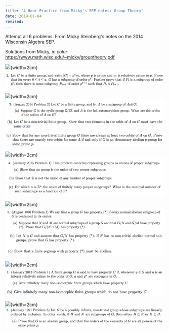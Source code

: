 ```yaml
---
title: "4 Hour Practice from Micky's SEP notes: Group Theory"
date: 2019-01-04
revised:
---
```


Attempt all 6 problems. From Micky Steinberg's notes on the 2014 Wisconsin Algebra SEP. 

Solutions from Micky, *in color*: <https://www.math.wisc.edu/~micky/grouptheory.pdf> 

![](http://r.ddmcdn.com/s_f/o_1/cx_462/cy_245/cw_1349/ch_1349/w_720/APL/uploads/2015/06/caturday-shutterstock_149320799.jpg){width=2cm}
![](2019-01-04-micky-gps-2.png)

![](https://upload.wikimedia.org/wikipedia/commons/c/c8/Pacific_walrus_bull_odobenus_rosmarus.jpg){width=2cm}
![](2019-01-04-micky-gps-3a.png)
![](2019-01-04-micky-gps-3b.png)
![](2019-01-04-micky-gps-3c.png)

![](https://cdn.firespring.com/images/fbb7f737-521d-40e8-b97d-b177be13a9e9.jpg){width=2cm}
![](2019-01-04-micky-gps-4a.png)
![](2019-01-04-micky-gps-4b.png)
![](2019-01-04-micky-gps-4c.png)


![](http://mediad.publicbroadcasting.net/p/michigan/files/styles/medium/public/201107/cougar_neilmcintosh_flickr.jpg){width=2cm}
![](2019-01-04-micky-gps-5a.png)
![](2019-01-04-micky-gps-5b.png)
![](2019-01-04-micky-gps-5c.png)

![](https://encrypted-tbn0.gstatic.com/images?q=tbn:ANd9GcRfFtJ2zZ8NGQppBLVRS3hmCGFWX-rZWNRiHi1XlbJ4aqmc1bFzIw){width=2cm}
![](2019-01-04-micky-gps-6a.png)
![](2019-01-04-micky-gps-6b.png)


![](https://i.guim.co.uk/img/media/2c2b6dd337c75ca05f11840389ce2da7f7ef673b/0_0_5760_3456/master/5760.jpg?width=300&quality=85&auto=format&fit=max&s=c7af1d3dc2efcc312e937c0061f8deaa){width=2cm}
![](2019-01-04-micky-gps-7.png)

<!--
![](https://www.outdoorlife.com/sites/outdoorlife.com/files/styles/1000_1x_/public/import/2014/import/BlogPost/embed/yote.jpg?itok=OPMZPNfx){width=2cm}
![](2019-01-04-micky-gps-1a.png)
![](2019-01-04-micky-gps-1b.png)
-->
